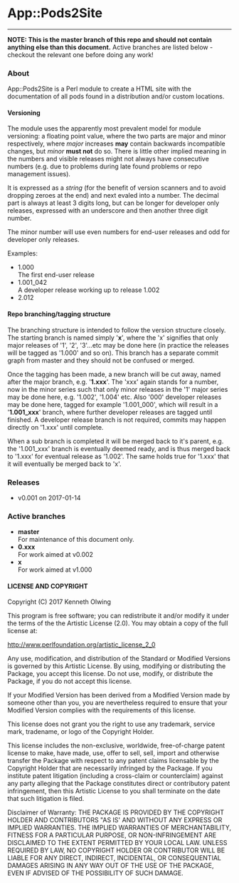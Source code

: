 # App::Pods2Site
---
**NOTE: This is the master branch of this repo and should not contain anything else than this document.** Active branches are listed below - checkout the relevant one before doing any work!  

### About
App::Pods2Site is a Perl module to create a HTML site with the documentation of all pods found in a distribution and/or custom locations.

#### Versioning
The module uses the apparently most prevalent model for module versioning: a floating point value, where the two parts are major and minor respectively, where _major_ increases **may** contain backwards incompatible changes, but _minor_ **must not** do so. There is little other implied meaning in the numbers and visible releases might not always have consecutive numbers (e.g. due to problems during late found problems or repo management issues).

It is expressed as a _string_ (for the benefit of version scanners and to avoid dropping zeroes at the end) and next evaled into a number. The decimal part is always at least 3 digits long, but can be longer for developer only releases, expressed with an underscore and then another three digit number.  

The minor number will use even numbers for end-user releases and odd for developer only releases.  

Examples:
  * 1.000  
    The first end-user release  
  * 1.001_042  
    A developer release working up to release 1.002  
  * 2.012

#### Repo branching/tagging structure
The branching structure is intended to follow the version structure closely. The starting branch is named simply '**x**', where the 'x' signifies that only major releases of '1', '2', '3'...etc may be done here (in practice the releases will be tagged as '1.000' and so on). This branch has a separate commit graph from master and they should not be confused or merged.

Once the tagging has been made, a new branch will be cut away, named after the major branch, e.g. '**1.xxx**'. The 'xxx' again stands for a number, now in the minor series such that only minor releases in the '1' major series may be done here, e.g. '1.002', '1.004' etc. Also '000' developer releases may be done here, tagged for example '1.001_000', which will result in a '**1.001_xxx**' branch, where further developer releases are tagged until finished. A developer release branch is not required, commits may happen directly on '1.xxx' until complete.

When a sub branch is completed it will be merged back to it's parent, e.g. the '1.001_xxx' branch is eventually deemed ready, and is thus merged back to '1.xxx' for eventual release as '1.002'. The same holds true for '1.xxx' that it will eventually be merged back to 'x'.

### Releases
  * v0.001 on 2017-01-14

### Active branches
  * **master**  
    For maintenance of this document only.
  * **0.xxx**  
    For work aimed at v0.002
  * **x**  
    For work aimed at v1.000

#### LICENSE AND COPYRIGHT

Copyright (C) 2017 Kenneth Olwing

This program is free software; you can redistribute it and/or modify it
under the terms of the the Artistic License (2.0). You may obtain a
copy of the full license at:

http://www.perlfoundation.org/artistic_license_2_0

Any use, modification, and distribution of the Standard or Modified
Versions is governed by this Artistic License. By using, modifying or
distributing the Package, you accept this license. Do not use, modify,
or distribute the Package, if you do not accept this license.

If your Modified Version has been derived from a Modified Version made
by someone other than you, you are nevertheless required to ensure that
your Modified Version complies with the requirements of this license.

This license does not grant you the right to use any trademark, service
mark, tradename, or logo of the Copyright Holder.

This license includes the non-exclusive, worldwide, free-of-charge
patent license to make, have made, use, offer to sell, sell, import and
otherwise transfer the Package with respect to any patent claims
licensable by the Copyright Holder that are necessarily infringed by the
Package. If you institute patent litigation (including a cross-claim or
counterclaim) against any party alleging that the Package constitutes
direct or contributory patent infringement, then this Artistic License
to you shall terminate on the date that such litigation is filed.

Disclaimer of Warranty: THE PACKAGE IS PROVIDED BY THE COPYRIGHT HOLDER
AND CONTRIBUTORS "AS IS' AND WITHOUT ANY EXPRESS OR IMPLIED WARRANTIES.
THE IMPLIED WARRANTIES OF MERCHANTABILITY, FITNESS FOR A PARTICULAR
PURPOSE, OR NON-INFRINGEMENT ARE DISCLAIMED TO THE EXTENT PERMITTED BY
YOUR LOCAL LAW. UNLESS REQUIRED BY LAW, NO COPYRIGHT HOLDER OR
CONTRIBUTOR WILL BE LIABLE FOR ANY DIRECT, INDIRECT, INCIDENTAL, OR
CONSEQUENTIAL DAMAGES ARISING IN ANY WAY OUT OF THE USE OF THE PACKAGE,
EVEN IF ADVISED OF THE POSSIBILITY OF SUCH DAMAGE.
